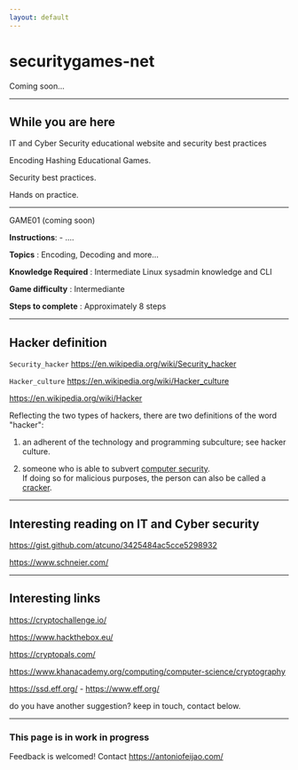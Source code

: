 ```yaml
---
layout: default
---
```


# securitygames-net

Coming soon...

----

## While you are here

IT and Cyber Security educational website and security best practices

Encoding Hashing Educational Games.

Security best practices.

Hands on practice.

---

GAME01 (coming soon)

**Instructions**: - ....

**Topics** : Encoding, Decoding and more...

**Knowledge Required** : Intermediate Linux sysadmin knowledge and CLI

**Game difficulty** : Intermediante

**Steps to complete** : Approximately 8 steps

---

## Hacker definition

`Security_hacker`
<https://en.wikipedia.org/wiki/Security_hacker>

`Hacker_culture`
<https://en.wikipedia.org/wiki/Hacker_culture>

<https://en.wikipedia.org/wiki/Hacker>


Reflecting the two types of hackers, there are two definitions of the word "hacker":

1) an adherent of the technology and programming subculture; see hacker culture.

2) someone who is able to subvert [computer security](https://en.wikipedia.org/wiki/Computer_security).  
  If doing so for malicious purposes, the person can also be called a [cracker](https://en.wikipedia.org/wiki/Security_hacker).

---

## Interesting reading on IT and Cyber security

<https://gist.github.com/atcuno/3425484ac5cce5298932>

<https://www.schneier.com/>

---

## Interesting links

<https://cryptochallenge.io/>

<https://www.hackthebox.eu/>

<https://cryptopals.com/>

<https://www.khanacademy.org/computing/computer-science/cryptography>

<https://ssd.eff.org/> - <https://www.eff.org/>

do you have another suggestion? keep in touch, contact below.

---

### This page is in work in progress

Feedback is welcomed! Contact <https://antoniofeijao.com/>
